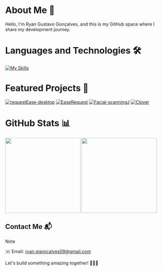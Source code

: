 # About Me 🚀

 Hello, I'm Ryan Gustavo Gonçalves, and this is my GitHub space where I share my development journey.

# Languages and Technologies 🛠️
  [![My Skills](https://skillicons.dev/icons?i=java,spring,javascript,typescript,python,html,css,tailwind,vite,react,angular,electron,mongo,mysql,bootstrap,maven,postman,docker,prisma,sqlite,express)]([[https://skillicons.dev]])
# Featured Projects 🌟

[![requestEase-desktop](https://github-readme-stats.vercel.app/api/pin/?username=RyanGustavoGoncalves&repo=requestEase-desktop&theme=radical)](https://github.com/RyanGustavoGoncalves/requestEase-desktop)
[![EaseRequest](https://github-readme-stats.vercel.app/api/pin/?username=RyanGustavoGoncalves&repo=EaseRequest&theme=radical)](https://github.com/RyanGustavoGoncalves/EaseRequest)
[![Facial-scanningJ](https://github-readme-stats.vercel.app/api/pin/?username=RyanGustavoGoncalves&repo=Facial-scanningJ&theme=radical)](https://github.com/RyanGustavoGoncalves/Facial-scanningJ)
[![Clover](https://github-readme-stats.vercel.app/api/pin/?username=RyanGustavoGoncalves&repo=clover&theme=radical)](https://github.com/RyanGustavoGoncalves/clover)

# GitHub Stats 📊

<div style="display: flex">
  <img height="240em" align="left" src="https://github-readme-stats.vercel.app/api?username=RyanGustavoGoncalves&show_icons=true&theme=radical&show=reviews,discussions_started,discussions_answered,prs_merge,prs_merged_percentage&" />
   <a href="https://github.com/anuraghazra/convoychat">
  <img height=240em align="center" src="https://github-readme-stats.vercel.app/api/top-langs?username=RyanGustavoGoncalves&layout=compact&langs_count=8&card_width=320&show_icons=true&theme=radical" />
  </a>
</div>


## Contact Me 📬

> [!NOTE]
> ✉️ Email: ryan.ggoncalves09@gmail.com

Let's build something amazing together! 👨‍💻✨
